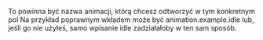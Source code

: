 To powinna być nazwa animacji, którą chcesz odtworzyć w tym konkretnym pol
Na przykład poprawnym wkładem może być animation.example.idle lub, jeśli go nie użyłeś, samo wpisanie idle zadziałałoby w ten sam sposób.